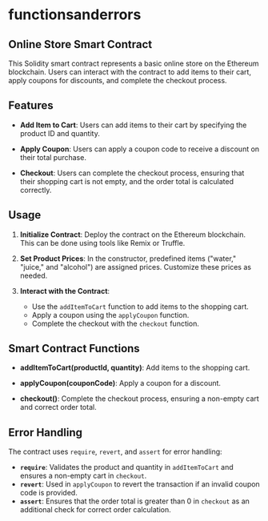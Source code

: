 # functionsanderrors

## Online Store Smart Contract

This Solidity smart contract represents a basic online store on the Ethereum blockchain. Users can interact with the contract to add items to their cart, apply coupons for discounts, and complete the checkout process.

## Features

- **Add Item to Cart**: Users can add items to their cart by specifying the product ID and quantity.

- **Apply Coupon**: Users can apply a coupon code to receive a discount on their total purchase.

- **Checkout**: Users can complete the checkout process, ensuring that their shopping cart is not empty, and the order total is calculated correctly.

## Usage

1. **Initialize Contract**: Deploy the contract on the Ethereum blockchain. This can be done using tools like Remix or Truffle.

2. **Set Product Prices**: In the constructor, predefined items ("water," "juice," and "alcohol") are assigned prices. Customize these prices as needed.

3. **Interact with the Contract**:
   - Use the `addItemToCart` function to add items to the shopping cart.
   - Apply a coupon using the `applyCoupon` function.
   - Complete the checkout with the `checkout` function.

## Smart Contract Functions

- **addItemToCart(productId, quantity)**: Add items to the shopping cart.

- **applyCoupon(couponCode)**: Apply a coupon for a discount.

- **checkout()**: Complete the checkout process, ensuring a non-empty cart and correct order total.

## Error Handling

The contract uses `require`, `revert`, and `assert` for error handling:
- **`require`**: Validates the product and quantity in `addItemToCart` and ensures a non-empty cart in `checkout`.
- **`revert`**: Used in `applyCoupon` to revert the transaction if an invalid coupon code is provided.
- **`assert`**: Ensures that the order total is greater than 0 in `checkout` as an additional check for correct order calculation.

